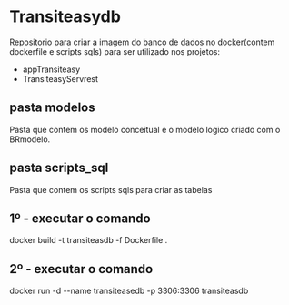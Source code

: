 # Transiteasydb
Repositorio para criar a imagem do banco de dados no docker(contem dockerfile e scripts sqls)
para ser utilizado nos projetos:
* appTransiteasy
* TransiteasyServrest

## pasta modelos
Pasta que contem os modelo conceitual e o modelo logico criado com o BRmodelo.

## pasta scripts_sql
Pasta que contem os scripts sqls para criar as tabelas

## 1º - executar o comando
docker build -t transiteasdb -f Dockerfile .

## 2º - executar o comando
docker run -d --name transiteasedb -p 3306:3306 transiteasdb
